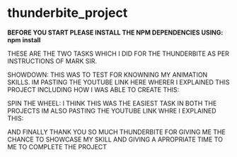 # thunderbite_project 


**BEFORE YOU START PLEASE INSTALL THE NPM DEPENDENCIES USING: npm install**

THESE ARE THE TWO TASKS WHICH I DID FOR THE THUNDERBITE AS PER INSTRUCTIONS OF MARK SIR. 

SHOWDOWN: THIS WAS TO TEST FOR KNOWNING MY ANIMATION SKILLS. IM PASTING THE YOUTUBE LINK HERE WHERER I EXPLAINED THIS PROJECT INCLUDING HOW I WAS ABLE TO CREATE THIS:

SPIN THE WHEEL: I THINK THIS WAS THE EASIEST TASK IN BOTH THE PROJECTS IM ALSO PASTING THE YOUTUBE LINK WHRE I EXPLAINED THIS: 


AND FINALLY THANK YOU SO MUCH THUNDERBITE FOR GIVING ME THE CHANCE TO SHOWCASE MY SKILL AND GIVING A APROPRIATE TIME TO ME TO COMPLETE THE PROJECT
